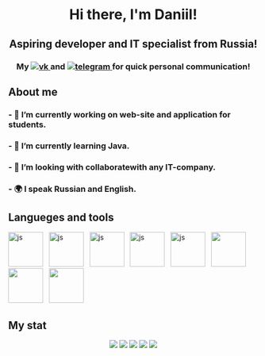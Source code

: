 <div id="header" align="center">
  <h1>Hi there, I'm Daniil! </h1>
    <h2>Aspiring developer and IT specialist from Russia! </h2>
</div>
<div id="header" align="center">
 <h3> My <a href="vk-https://vk.com/daan_ballan">
    <img src="https://img.shields.io/badge/Вконтакте-blue?style-for-the-badge&logo=VK&logoColor=white"
    alt="vk"</>
  </a>
  and <a href="telegram-https://t.me/+79210328952">
    <img src="https://img.shields.io/badge/Telegram-white?style-for-the-badge&logo=Telegram&logoColor=blue"
    alt="telegram"</>
  </a> for quick personal communication! </h3>
</div>
<div> 
<h2> About me </h2> 
<h3> - 🔭 I’m currently working on web-site and application for students. </h3>
<h3> - 🌱 I’m currently learning Java. </h3>
<h3> - 👯 I’m looking with collaboratewith any IT-company. </h3>
<h3> - 🌍 I speak Russian and English. </h3> 
</div>
<div>
<h2> Langueges and tools </h2>
<img src="https://cdn.jsdelivr.net/gh/devicons/devicon@latest/icons/java/java-plain-wordmark.svg" title="js" width="70" height="70" /> &nbsp;
<img src="https://cdn.jsdelivr.net/gh/devicons/devicon@latest/icons/csharp/csharp-original.svg" title="js" width="70" height="70" /> &nbsp;
<img src="https://cdn.jsdelivr.net/gh/devicons/devicon@latest/icons/microsoftsqlserver/microsoftsqlserver-original.svg" title="js" width="70" height="70" /> &nbsp;
<img src="https://cdn.jsdelivr.net/gh/devicons/devicon@latest/icons/html5/html5-original.svg" title="js" width="70" height="70" /> &nbsp;
<img src="https://cdn.jsdelivr.net/gh/devicons/devicon@latest/icons/css3/css3-original.svg" title="js" width="70" height="70" /> &nbsp;
<img src="https://cdn.jsdelivr.net/gh/devicons/devicon@latest/icons/visualstudio/visualstudio-original.svg" width="70" height="70" /> &nbsp;
<img src="https://cdn.jsdelivr.net/gh/devicons/devicon@latest/icons/intellij/intellij-original.svg" width="70" height="70" /> &nbsp;
<img src="https://cdn.jsdelivr.net/gh/devicons/devicon@latest/icons/androidstudio/androidstudio-original.svg" width="70" height="70" /> &nbsp;
</div>
<div>
<h2> My stat </h2>
</div>
<div id="stat" align="center">
<img src="http://github-profile-summary-cards.vercel.app/api/cards/profile-details?Loby-Dy=vn7n24fzkq&theme=github_dark"/> 
<img src="http://github-profile-summary-cards.vercel.app/api/cards/repos-per-language?Loby-Dy=vn7n24fzkq&theme=github_dark"/>
<img src="http://github-profile-summary-cards.vercel.app/api/cards/most-commit-language?Loby-Dy=vn7n24fzkq&theme=github_dark"/> 
<img src="http://github-profile-summary-cards.vercel.app/api/cards/stats?Loby-Dy=vn7n24fzkq&theme=github_dark"/>
<img src="http://github-profile-summary-cards.vercel.app/api/cards/productive-time?Loby-Dy=vn7n24fzkq&theme=github_dark&utcOffset=8"/> 
</div>
<!--
**Loby-Dy/Loby-Dy** is a ✨ _special_ ✨ repository because its `README.md` (this file) appears on your GitHub profile.


-->
